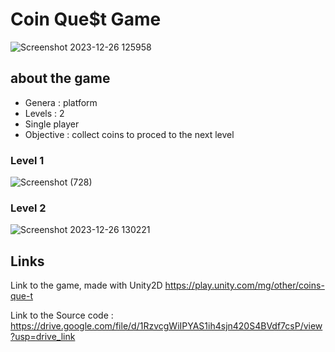# Coin Que$t Game
![Screenshot 2023-12-26 125958](https://github.com/Raghad-Aldakhil/CoinQue-t/assets/121506944/afc488ac-9d39-4514-b08a-62943cf94316)
## about the game 
- Genera : platform
- Levels : 2
- Single player
- Objective : collect coins to proced to the next level
### Level 1
![Screenshot (728)](https://github.com/Raghad-Aldakhil/CoinQue-t/assets/121506944/d8e39ae7-1b44-4b05-9134-8b0700c82b10)

### Level 2
![Screenshot 2023-12-26 130221](https://github.com/Raghad-Aldakhil/CoinQue-t/assets/121506944/2c8a5a10-d64c-46ec-8ade-984bd28b28e2)

## Links
Link to the game, made with Unity2D
https://play.unity.com/mg/other/coins-que-t

Link to the Source code : https://drive.google.com/file/d/1RzvcgWiIPYAS1ih4sjn420S4BVdf7csP/view?usp=drive_link


